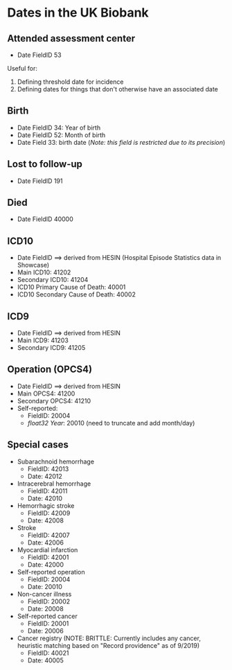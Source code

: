 # Dates in the UK Biobank

## Attended assessment center

* Date FieldID 53

Useful for:

1. Defining threshold date for incidence
1. Defining dates for things that don't otherwise have an associated date

## Birth

* Date FieldID 34: Year of birth
* Date FieldID 52: Month of birth
* Date Field 33: birth date (*Note: this field is restricted due to its precision*)

## Lost to follow-up

* Date FieldID 191

## Died

* Date FieldID 40000

## ICD10

* Date FieldID ==> derived from HESIN (Hospital Episode Statistics data in Showcase)
* Main ICD10: 41202
* Secondary ICD10: 41204
* ICD10 Primary Cause of Death: 40001
* ICD10 Secondary Cause of Death: 40002

## ICD9

* Date FieldID ==> derived from HESIN
* Main ICD9: 41203
* Secondary ICD9: 41205

## Operation (OPCS4)

* Date FieldID ==> derived from HESIN
* Main OPCS4: 41200
* Secondary OPCS4: 41210
* Self-reported:
  * FieldID: 20004
  * *float32 Year*: 20010 (need to truncate and add month/day)

## Special cases

* Subarachnoid hemorrhage
  * FieldID: 42013
  * Date: 42012
* Intracerebral hemorrhage
  * FieldID: 42011
  * Date: 42010
* Hemorrhagic stroke
  * FieldID: 42009
  * Date: 42008
* Stroke
  * FieldID: 42007
  * Date: 42006
* Myocardial infarction
  * FieldID: 42001
  * Date: 42000
* Self-reported operation
  * FieldID: 20004
  * Date: 20010
* Non-cancer illness
  * FieldID: 20002
  * Date: 20008
* Self-reported cancer
  * FieldID: 20001
  * Date: 20006
* Cancer registry (NOTE: BRITTLE: Currently includes any cancer, heuristic matching based on "Record providence" as of 9/2019)
  * FieldID: 40021
  * Date: 40005